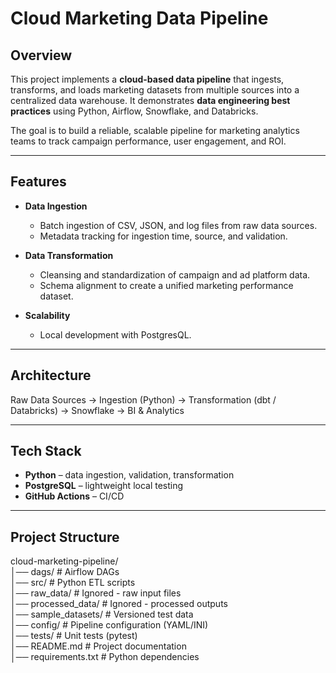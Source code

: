 # Cloud Marketing Data Pipeline

## Overview
This project implements a **cloud-based data pipeline** that ingests, transforms, and loads marketing datasets from multiple sources into a centralized data warehouse. It demonstrates **data engineering best practices** using Python, Airflow, Snowflake, and Databricks.  

The goal is to build a reliable, scalable pipeline for marketing analytics teams to track campaign performance, user engagement, and ROI.

---

## Features
- **Data Ingestion**  
  - Batch ingestion of CSV, JSON, and log files from raw data sources.  
  - Metadata tracking for ingestion time, source, and validation.
 
- **Data Transformation**
  - Cleansing and standardization of campaign and ad platform data.
  - Schema alignment to create a unified marketing performance dataset. 

- **Scalability**  
  - Local development with PostgresQL.  
    
---
## Architecture
Raw Data Sources → Ingestion (Python) → Transformation (dbt / Databricks) → Snowflake → BI & Analytics

---

## Tech Stack
- **Python** – data ingestion, validation, transformation  
- **PostgreSQL** – lightweight local testing  
- **GitHub Actions** – CI/CD  

---

## Project Structure
cloud-marketing-pipeline/ \
│── dags/ # Airflow DAGs \
│── src/ # Python ETL scripts \
│── raw_data/ # Ignored - raw input files \
│── processed_data/ # Ignored - processed outputs \
│── sample_datasets/ # Versioned test data \
│── config/ # Pipeline configuration (YAML/INI) \
│── tests/ # Unit tests (pytest) \
│── README.md # Project documentation \
│── requirements.txt # Python dependencies

